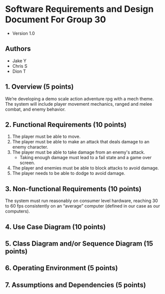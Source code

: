 # Software Requirements and Design Document For Group 30
- Version 1.0

## Authors
- Jake Y
- Chris S
- Dion T

## 1. Overview (5 points)
<!-- Give a general overview of the system in 1-2 paragraphs (similar to the one in the project proposal). 

We’re developing a demo scale action adventure rpg with a mech theme. The system will include player movement mechanics, ranged and melee combat, and enemy behavior. -->

We’re developing a demo scale action adventure rpg with a mech theme. The system will include player movement mechanics, ranged and melee combat, and enemy behavior. 

## 2. Functional Requirements (10 points)
<!-- List the functional requirements in sentences identified by numbers and for each requirement state if it is of high, medium, or low priority. Each functional requirement is something that the system shall do. Include all the details required such that there can be no misinterpretations of the requirements when read. Be very specific about what the system needs to do (not how, just what). You may provide a brief design rationale for any requirement which you feel requires explanation for how and/or why the requirement was derived. -->

1. The player must be able to move.
2. The player must be able to make an attack that deals damage to an enemy character.
3. The player must be able to take damage from an enemy's attack.
    - Taking enough damage must lead to a fail state and a game over screen.
4. The player and enemies must be able to block attacks to avoid damage.
5. The player needs to be able to dodge to avoid damage.

## 3. Non-functional Requirements (10 points)
<!-- List the non-functional requirements of the system (any requirement referring to a property of the system, such as security, safety, software quality, performance, reliability, etc.) You may provide a brief rationale for any requirement which you feel requires explanation as to how and/or why the requirement was derived. -->

The system must run reasonably on consumer level hardware, reaching 30 to 60 fps consistently on an “average” computer (defined in our case as our computers).

## 4. Use Case Diagram (10 points)
<!-- This section presents the use case diagram and the textual descriptions of the use cases for the system under development. The use case diagram should contain all the use cases and relationships between them needed to describe the functionality to be developed. If you discover new use cases between two increments, update the diagram for your future increments.  

Textual descriptions of use cases: For the first increment, the textual descriptions for the use cases are not required. However, the textual descriptions for all use cases discovered for your system are required for the second and third iterations. -->

## 5. Class Diagram and/or Sequence Diagram (15 points)
<!-- This section presents a high-level overview of the anticipated system architecture using a class diagram and/or sequence diagrams.  

If the main paradigm used in your project is Object Oriented (i.e., you have classes or something that acts similar to classes in your system), then draw the Class Diagram of the entire system and Sequence Diagrams for the three (3) most important use cases in your system.  

If the main paradigm in your system is not Object Oriented (i.e., you do not have classes or anything similar to classes in your system) then only draw Sequence Diagrams, but for all the use cases of your system. In this case, we will use a modified version of Sequence Diagrams, where instead of objects, the lifelines will represent the functions in the system involved in the action sequence.  

Class Diagrams show the fundamental objects/classes that must be modeled with the system to satisfy its requirements and the relationships between them. Each class rectangle on the diagram must also include the attributes and the methods of the class (they can be refined between increments).  All the relationships between classes and their multiplicity must be shown on the class diagram.  

A Sequence Diagram simply depicts interaction between objects (or functions - in our case - for non-OOP systems) in a sequential order, i.e. the order in which these interactions take place. Sequence diagrams describe how and in what order the objects in a system function. -->

## 6. Operating Environment (5 points)
<!-- Describe the environment in which the software will operate, including the hardware platform, operating system and versions, and any other software components or applications with which it must peacefully coexist. -->

## 7. Assumptions and Dependencies (5 points)
<!-- List any assumed factors (as opposed to known facts) that could affect the requirements stated in this document. These could include third-party or commercial components that you plan to use, issues around the development or operating environment, or constraints. The project could be affected if these assumptions are incorrect, are not shared, or change. Also identify any dependencies the project has on external factors, such as software components that you intend to reuse from another project. -->
